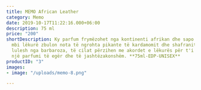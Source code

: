 ```yaml
---
title: MEMO African Leather
category: Memo
date: 2019-10-17T11:22:16.000+06:00
description: 75 ml
price: "200"
shortDescription: Ky parfum frymëzohet nga kontinenti afrikan dhe sapo spërkatet pak
  mbi lëkurë zbulon nota të ngrohta pikante të kardamomit dhe shafranit me një prekje
  lulesh nga barbaroza, të cilat përzihen me akordet e lëkurës për t'i dhënë jetë
  një parfumi të egër dhe të jashtëzakonshëm. **75ml-EDP-UNISEX**
productID: "3"
images:
- image: "/uploads/memo-8.png"

---
```

